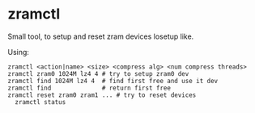 # zramctl
Small tool, to setup and reset zram devices losetup like.

Using:
```
zramctl <action|name> <size> <compress alg> <num compress threads>
zramctl zram0 1024M lz4 4 # try to setup zram0 dev
zramctl find 1024M lz4 4  # find first free and use it dev
zramctl find              # return first free
zramctl reset zram0 zram1 ... # try to reset devices
  zramctl status
```